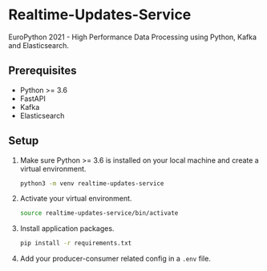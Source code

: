 # Realtime-Updates-Service

EuroPython 2021 - High Performance Data Processing using Python, Kafka and Elasticsearch.

## Prerequisites

- Python >= 3.6
- FastAPI
- Kafka
- Elasticsearch

## Setup

1. Make sure Python >= 3.6 is installed on your local machine and create a virtual environment.

   ```bash
   python3 -m venv realtime-updates-service
   ```

2. Activate your virtual environment.

   ```bash
   source realtime-updates-service/bin/activate
   ```

3. Install application packages.

   ```bash
   pip install -r requirements.txt
   ```

4. Add your producer-consumer related config in a `.env` file.
